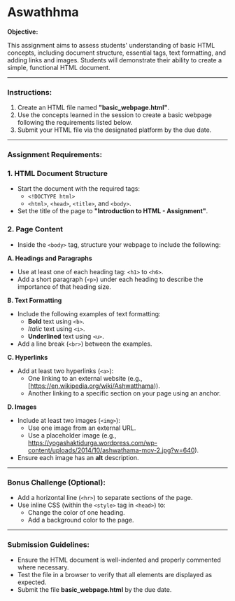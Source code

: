 # Aswathhma
**Objective:**

This assignment aims to assess students' understanding of basic HTML concepts, including document structure, essential tags, text formatting, and adding links and images. Students will demonstrate their ability to create a simple, functional HTML document.

---

### **Instructions:**

1. Create an HTML file named **"basic_webpage.html"**.
2. Use the concepts learned in the session to create a basic webpage following the requirements listed below.
3. Submit your HTML file via the designated platform by the due date.

---

### **Assignment Requirements:**

### 1. **HTML Document Structure**

- Start the document with the required tags:
    - `<!DOCTYPE html>`
    - `<html>`, `<head>`, `<title>`, and `<body>`.
- Set the title of the page to **"Introduction to HTML - Assignment"**.

### 2. **Page Content**

- Inside the `<body>` tag, structure your webpage to include the following:

**A. Headings and Paragraphs**

- Use at least one of each heading tag: `<h1>` to `<h6>`.
- Add a short paragraph (`<p>`) under each heading to describe the importance of that heading size.

**B. Text Formatting**

- Include the following examples of text formatting:
    - **Bold** text using `<b>`.
    - *Italic* text using `<i>`.
    - **Underlined** text using `<u>`.
- Add a line break (`<br>`) between the examples.

**C. Hyperlinks**

- Add at least two hyperlinks (`<a>`):
    - One linking to an external website (e.g., [https://en.wikipedia.org/wiki/Ashwatthama)).
    - Another linking to a specific section on your page using an anchor.

**D. Images**

- Include at least two images (`<img>`):
    - Use one image from an external URL.
    - Use a placeholder image (e.g., https://yogashaktidurga.wordpress.com/wp-content/uploads/2014/10/ashwathama-mov-2.jpg?w=640).
- Ensure each image has an **alt** description.

---

### **Bonus Challenge (Optional):**

- Add a horizontal line (`<hr>`) to separate sections of the page.
- Use inline CSS (within the `<style>` tag in `<head>`) to:
    - Change the color of one heading.
    - Add a background color to the page.

---

### **Submission Guidelines:**

- Ensure the HTML document is well-indented and properly commented where necessary.
- Test the file in a browser to verify that all elements are displayed as expected.
- Submit the file **basic_webpage.html** by the due date.
